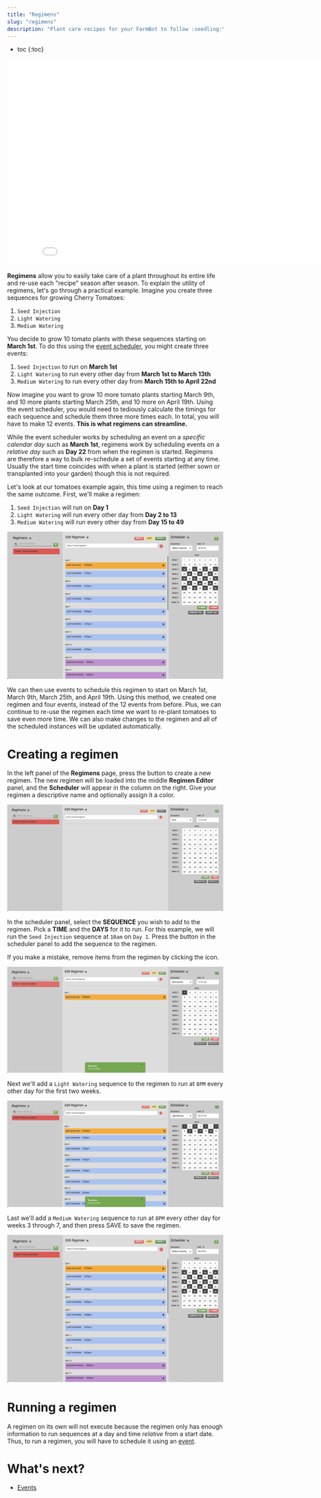 ```yaml
---
title: "Regimens"
slug: "regimens"
description: "Plant care recipes for your FarmBot to follow :seedling:\n[Open this page in the app](https://my.farm.bot/app/regimens)"
---
```


* toc
{:toc}


<iframe class="embedly-embed" src="//cdn.embedly.com/widgets/media.html?url=http%3A%2F%2Fwww.youtube.com%2Fwatch%3Fv%3DLMUPc8XfxI0&src=http%3A%2F%2Fwww.youtube.com%2Fembed%2FLMUPc8XfxI0&type=text%2Fhtml&key=f2aa6fc3595946d0afc3d76cbbd25dc3&schema=youtube" width="854" height="480" scrolling="no" frameborder="0" allow="autoplay; fullscreen" allowfullscreen="true"></iframe>

**Regimens** allow you to easily take care of a plant throughout its entire life and re-use each "recipe" season after season. To explain the utility of regimens, let's go through a practical example. Imagine you create three sequences for growing Cherry Tomatoes:
1. `Seed Injection`
2. `Light Watering`
3. `Medium Watering`

You decide to grow 10 tomato plants with these sequences starting on **March 1st**. To do this using the [event scheduler](farm-designer/events.md), you might create three events:
1. `Seed Injection` to run on **March 1st**
2. `Light Watering` to run every other day from **March 1st to March 13th**
3. `Medium Watering` to run every other day from **March 15th to April 22nd**

Now imagine you want to grow 10 more tomato plants starting March 9th, and 10 more plants starting March 25th, and 10 more on April 19th. Using the event scheduler, you would need to tediously calculate the timings for each sequence and schedule them three more times each. In total, you will have to make 12 events. **This is what regimens can streamline.**

While the event scheduler works by scheduling an event on a *specific calendar day* such as **March 1st**, regimens work by scheduling events on a *relative day* such as **Day 22** from when the regimen is started. Regimens are therefore a way to bulk re-schedule a set of events starting at any time. Usually the start time coincides with when a plant is started (either sown or transplanted into your garden) though this is not required.

Let's look at our tomatoes example again, this time using a regimen to reach the same outcome. First, we'll make a regimen:
1. `Seed Injection` will run on **Day 1**
2. `Light Watering` will run every other day from **Day 2 to 13**
3. `Medium Watering` will run every other day from **Day 15 to 49**

![Screen Shot 2019-07-15 at 2.22.03 PM.png](_images/Screen_Shot_2019-07-15_at_2.22.03_PM.png)

We can then use events to schedule this regimen to start on March 1st, March 9th, March 25th, and April 19th. Using this method, we created one regimen and four events, instead of the 12 events from before. Plus, we can continue to re-use the regimen each time we want to re-plant tomatoes to save even more time. We can also make changes to the regimen and all of the scheduled instances will be updated automatically.

# Creating a regimen

In the left panel of the **Regimens** page, press the <span class="fb-button fb-green"><i class='fa fa-plus'></i></span> button to create a new regimen. The new regimen will be loaded into the middle **Regimen Editor** panel, and the **Scheduler** will appear in the column on the right. Give your regimen a descriptive name and optionally assign it a color.

![Screen Shot 2019-07-15 at 2.13.04 PM.png](_images/Screen_Shot_2019-07-15_at_2.13.04_PM.png)

In the scheduler panel, select the **SEQUENCE** you wish to add to the regimen. Pick a **TIME** and the **DAYS** for it to run. For this example, we will run the `Seed Injection` sequence at `10am` on `Day 1`. Press the <span class="fb-button fb-green"><i class='fa fa-plus'></i></span> button in the scheduler panel to add the sequence to the regimen.

If you make a mistake, remove items from the regimen by clicking the <i class='fa fa-trash'></i> icon.

![Screen Shot 2019-07-15 at 2.11.27 PM.png](_images/Screen_Shot_2019-07-15_at_2.11.27_PM.png)

Next we'll add a `Light Watering` sequence to the regimen to run at `8PM` every other day for the first two weeks.

![Screen Shot 2019-07-15 at 2.17.38 PM.png](_images/Screen_Shot_2019-07-15_at_2.17.38_PM.png)

Last we'll add a `Medium Watering` sequence to run at `8PM` every other day for weeks 3 through 7, and then press <span class="fb-button fb-green">SAVE</span> to save the regimen.

![Screen Shot 2019-07-15 at 2.22.03 PM.png](_images/Screen_Shot_2019-07-15_at_2.22.03_02.png)

# Running a regimen
A regimen on its own will not execute because the regimen only has enough information to run sequences at a day and time _relative_ from a start date. Thus, to run a regimen, you will have to schedule it using an [event](farm-designer/events.md).

# What's next?

 * [Events](farm-designer/events.md)
